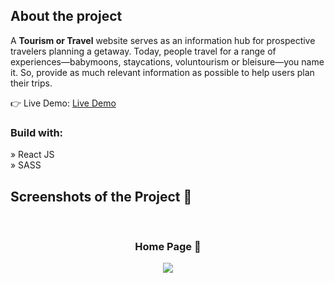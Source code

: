 
<h2>About the project</h2>

  <p>A <b>Tourism or Travel</b> website serves as an information hub for prospective travelers planning a getaway. Today, people travel for a range of experiences—babymoons, staycations, voluntourism or bleisure—you name it. So, provide as much relevant information as possible to help users plan their trips.</p>

👉 Live Demo: <a href='https://ajxmaunes.github.io/AdventPH/'>Live Demo</a>

<h3>Build with:</h3>

» React JS <br>
» SASS

<h2>Screenshots of the Project 📸</h2>
<br>
<h3 align='center'>Home Page 🏡</h3>

<div align='center'>
<img src='https://raw.githubusercontent.com/ajxmaunes/Storage/main/adventfull.png'/>

</div>
